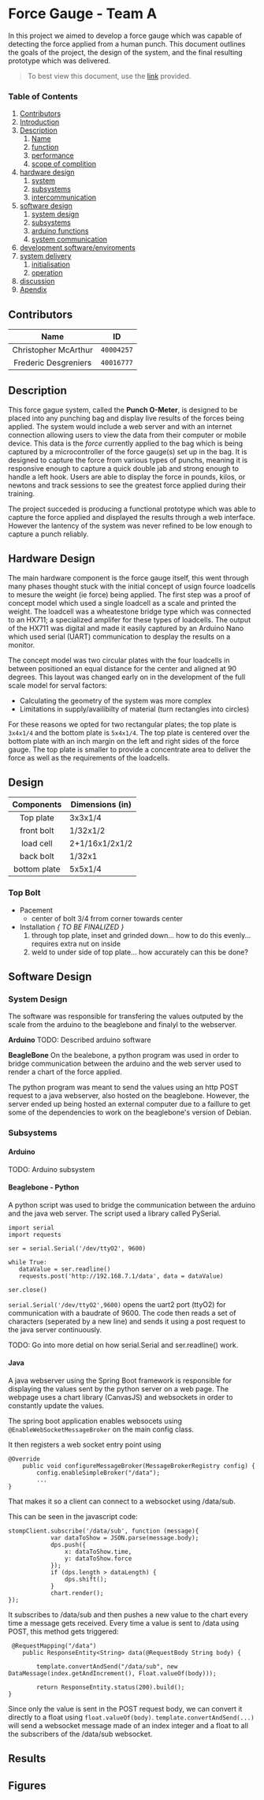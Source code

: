 # Force Gauge - Team A
In this project we aimed to develop a force gauge which was capable of detecting the force applied from a human punch. This document outlines the goals of the project, the design of the system, and the final resulting prototype which was delivered.

> To best view this document, use the [link](https://github.com/FredericDesgreniers/SOEN422_project/blob/master/Docs/Full-Scale/README.md) provided.

### Table of Contents
1. [Contributors](#Contributors)
1. [Introduction](#introduction)
1. [Description](#Description)
   1. [Name](#name)
   1. [function](#function)
   1. [performance](#performance)
   1. [scope of complition](#scope-of-completion)
1. [hardware design](#hardware)
   1. [system]()
   1. [subsystems]()
   1. [intercommunication]()
1. [software design](#)
   1. [system design]()
   1. [subsystems]()
   1. [arduino functions]()
   1. [system communication]()
1. [development software/enviroments]()
1. [system delivery]()
   1. [initialisation]()
   1. [operation]()
1. [discussion]()
1. [Apendix]()

## Contributors
**Name** | **ID**
:--:|---
Christopher McArthur | `40004257`
Frederic Desgreniers | `40016777`

## Description
This force gague system, called the **Punch O-Meter**, is designed to be placed into any punching bag and display live results of the forces being applied. The system would include a web server and with an internet connection allowing users to view the data from their computer or mobile device. This data is the _force_ currently applied to the bag which is being captured by a microcontroller of the force gauge(s) set up in the bag. It is designed to capture the force from various types of punchs, meaning it is responsive enough to capture a quick double jab and strong enough to handle a left hook. Users are able to display the force in pounds, kilos, or newtons and track sessions to see the greatest force applied during their training.

The project succeded is producing a functional prototype which was able to capture the force applied and displayed the results through a web interface. However the lantency of the system was never refined to be low enough to capture a punch reliably.

## Hardware Design
The main hardware component is the force gauge itself, this went through many phases thought stuck with the initial concept of usign fource loadcells to mesure the weight (ie force) being applied. The first step was a proof of concept model which used a single loadcell as a scale and printed the weight. The loadcell was a wheatestone bridge type which was connected to an HX711; a specialized amplifer for these types of loadcells. The output of the HX711 was digital and made it easily captured by an Arduino Nano which used serial (UART) communication to desplay the results on a monitor.

The concept model was two circular plates with the four loadcells in between positioned an equal distance for the center and aligned at 90 degrees. This layout was changed early on in the development of the full scale model for serval factors:
- Calculating the geometry of the system was more complex
- Limitations in supply/availibilty of material (turn rectangles into circles)

For these reasons we opted for two rectangular plates; the top plate is `3x4x1/4` and the bottom plate is `5x4x1/4`. The top plate is centered over the bottom plate with an inch margin on the left and right sides of the force gauge. The top plate is smaller to provide a concentrate area to deliver the force as well as the requirements of the loadcells.

## Design
**Components** | **Dimensions (in)**
:---:|---
Top plate | 3x3x1/4
front bolt | 1/32x1/2 
load cell | 2+1/16x1/2x1/2
back bolt | 1/32x1
bottom plate | 5x5x1/4

### Top Bolt 
- Pacement
  * center of bolt 3/4 frrom corner towards center
- Installation *{ TO BE FINALIZED }*
  1. through top plate, inset and grinded down... how to do this evenly... requires extra nut on inside
  2. weld to under side of top plate... how accurately can this be done?

## Software Design
### System Design
The software was responsible for transfering the values outputed by the scale from the arduino to the beaglebone and finalyl to the webserver. 

**Arduino**
TODO: Described arduino software

**BeagleBone**
On the bealebone, a python program was used in order to bridge communication between the arduino and the web server used to render a chart of the force applied.

The python program was meant to send the values using an http POST request to a java webserver, also hosted on the beaglebone. However, the server ended up being hosted an external computer due to a faillure to get some of the dependencies to work on the beaglebone's version of Debian. 

### Subsystems

#### Arduino
TODO: Arduino subsystem

#### Beaglebone - Python
A python script was used to bridge the communication between the arduino and the java web server. The script used a library called PySerial. 
```
import serial
import requests

ser = serial.Serial('/dev/ttyO2', 9600)

while True:
   dataValue = ser.readline()
   requests.post('http://192.168.7.1/data', data = dataValue)
   
ser.close() 
```

`serial.Serial('/dev/ttyO2',9600)` opens the uart2 port (ttyO2) for communication with a baudrate of 9600. 
The code then reads a set of characters (seperated by a new line) and sends it using a post request to the java server continuously. 

TODO: Go into more detial on how serial.Serial and ser.readline() work.

#### Java
A java webserver using the Spring Boot framework is responsible for displaying the values sent by the python server on a web page. 
The webpage uses a chart library (CanvasJS) and websockets in order to constantly update the values. 

The spring boot application enables websocets using `@EnableWebSocketMessageBroker` on the main config class. 

It then registers a web socket entry point using
```
@Override
    public void configureMessageBroker(MessageBrokerRegistry config) {
        config.enableSimpleBroker("/data");
        ...
}
```
That makes it so a client can connect to a websocket using /data/sub.

This can be seen in the javascript code:
```
stompClient.subscribe('/data/sub', function (message){
            var dataToShow = JSON.parse(message.body);
            dps.push({
                x: dataToShow.time,
                y: dataToShow.force
            });
            if (dps.length > dataLength) {
                dps.shift();
            }
            chart.render();
});
```
It subscribes to /data/sub and then pushes a new value to the chart every time a message gets received. 
Every time a value is sent to /data using POST, this method gets triggered: 

```
 @RequestMapping("/data")
    public ResponseEntity<String> data(@RequestBody String body) {

        template.convertAndSend("/data/sub", new DataMessage(index.getAndIncrement(), Float.valueOf(body)));

        return ResponseEntity.status(200).build();
}
```

Since only the value is sent in the POST request body, we can convert it directly to a float using `float.valueOf(body)`. 
`template.convertAndSend(...)` will send a websocket message made of an index integer and a float to all the subscribers of the /data/sub websocket. 

## Results

## Figures
